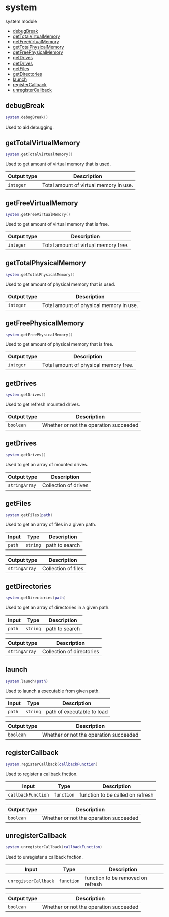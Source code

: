 # system

system module

- [debugBreak](#debugBreak)
- [getTotalVirtualMemory](#getTotalVirtualMemory)
- [getFreeVirtualMemory](#getFreeVirtualMemory)
- [getTotalPhysicalMemory](#getTotalPhysicalMemory)
- [getFreePhysicalMemory](#getFreePhysicalMemory)
- [getDrives](#getDrives)
- [getDrives](#getDrives)
- [getFiles](#getFiles)
- [getDirectories](#getDirectories)
- [launch](#launch)
- [registerCallback](#registerCallback)
- [unregisterCallback](#unregisterCallback)

## debugBreak

```lua
system.debugBreak()
```

Used to aid debugging.

## getTotalVirtualMemory

```lua
system.getTotalVirtualMemory()
```

Used to get amount of virtual memory that is used.

| Output type | Description |
| --- | --- |
| `integer` | Total amount of virtual memory in use. |

## getFreeVirtualMemory

```lua
system.getFreeVirtualMemory()
```

Used to get amount of virtual memory that is free.

| Output type | Description |
| --- | --- |
| `integer` | Total amount of virtual memory free. |

## getTotalPhysicalMemory

```lua
system.getTotalPhysicalMemory()
```

Used to get amount of physical memory that is used.

| Output type | Description |
| --- | --- |
| `integer` | Total amount of physical memory in use. |

## getFreePhysicalMemory

```lua
system.getFreePhysicalMemory()
```

Used to get amount of physical memory that is free.

| Output type | Description |
| --- | --- |
| `integer` | Total amount of physical memory free. |

## getDrives

```lua
system.getDrives()
```

Used to get refresh mounted drives.

| Output type | Description |
| --- | --- |
| `boolean` | Whether or not the operation succeeded |

## getDrives

```lua
system.getDrives()
```

Used to get an array of mounted drives.

| Output type | Description |
| --- | --- |
| `stringArray` | Collection of drives |

## getFiles

```lua
system.getFiles(path)
```

Used to get an array of files in a given path.

| Input | Type | Description |
| --- | --- | --- |
| `path` | `string` | path to search |

| Output type | Description |
| --- | --- |
| `stringArray` | Collection of files |

## getDirectories

```lua
system.getDirectories(path)
```

Used to get an array of directories in a given path.

| Input | Type | Description |
| --- | --- | --- |
| `path` | `string` | path to search |

| Output type | Description |
| --- | --- |
| `stringArray` | Collection of directories |

## launch

```lua
system.launch(path)
```

Used to launch a executable from given path.

| Input | Type | Description |
| --- | --- | --- |
| `path` | `string` | path of executable to load |

| Output type | Description |
| --- | --- |
| `boolean` | Whether or not the operation succeeded |

## registerCallback

```lua
system.registerCallback(callbackFunction)
```

Used to register a callback fnction.

| Input | Type | Description |
| --- | --- | --- |
| `callbackFunction` | `function` | function to be called on refresh |

| Output type | Description |
| --- | --- |
| `boolean` | Whether or not the operation succeeded |

## unregisterCallback

```lua
system.unregisterCallback(callbackFunction)
```

Used to unregister a callback fnction.

| Input | Type | Description |
| --- | --- | --- |
| `unregisterCallback` | `function` | function to be removed on refresh |

| Output type | Description |
| --- | --- |
| `boolean` | Whether or not the operation succeeded |